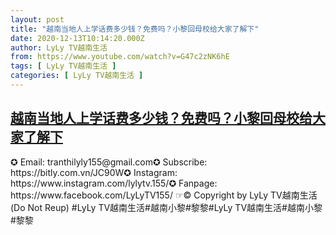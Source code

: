 ```yaml
---
layout: post
title: "越南当地人上学话费多少钱？免费吗？小黎回母校给大家了解下"
date: 2020-12-13T10:14:20.000Z
author: LyLy TV越南生活
from: https://www.youtube.com/watch?v=G47c2zNK6hE
tags: [ LyLy TV越南生活 ]
categories: [ LyLy TV越南生活 ]
---
```

<!--1607854460000-->
[越南当地人上学话费多少钱？免费吗？小黎回母校给大家了解下](https://www.youtube.com/watch?v=G47c2zNK6hE)
------

<div>
✪ Email: tranthilyly155@gmail.com✪ Subscribe: https://bitly.com.vn/JC90W✪ Instagram: https://www.instagram.com/lylytv.155/✪  Fanpage: https://www.facebook.com/LyLyTV155/ ☞© Copyright by LyLy TV越南生活 (Do Not Reup) #LyLy TV越南生活#越南小黎#黎黎#LyLy TV越南生活#越南小黎#黎黎
</div>
